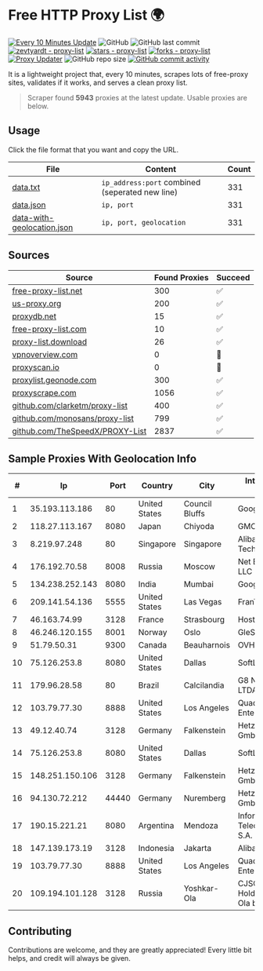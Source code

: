 
# Free HTTP Proxy List 🌍

[![Every 10 Minutes Update](https://github.com/mertguvencli/http-proxy-list/actions/workflows/main.yml/badge.svg?branch=main)](https://github.com/mertguvencli/http-proxy-list/actions/workflows/main.yml)
![GitHub](https://img.shields.io/github/license/mertguvencli/http-proxy-list)
![GitHub last commit](https://img.shields.io/github/last-commit/mertguvencli/http-proxy-list)
[![zevtyardt - proxy-list](https://img.shields.io/static/v1?label=zevtyardt&message=proxy-list&color=blue&logo=github)](https://github.com/zevtyardt/proxy-list "Go to GitHub repo")
[![stars - proxy-list](https://img.shields.io/github/stars/zevtyardt/proxy-list?style=social)](https://github.com/zevtyardt/proxy-list)
[![forks - proxy-list](https://img.shields.io/github/forks/zevtyardt/proxy-list?style=social)](https://github.com/zevtyardt/proxy-list)
[![Proxy Updater](https://github.com/zevtyardt/proxy-list/workflows/Proxy%20Updater/badge.svg)](https://github.com/zevtyardt/proxy-list/actions?query=workflow:"Proxy+Updater")
![GitHub repo size](https://img.shields.io/github/repo-size/zevtyardt/proxy-list)
[![GitHub commit activity](https://img.shields.io/github/commit-activity/m/zevtyardt/proxy-list?logo=commits)](https://github.com/zevtyardt/proxy-list/commits/main)

It is a lightweight project that, every 10 minutes, scrapes lots of free-proxy sites, validates if it works, and serves a clean proxy list.

> Scraper found **5943** proxies at the latest update. Usable proxies are below.

## Usage

Click the file format that you want and copy the URL.

|File|Content|Count|
|----|-------|-----|
|[data.txt](https://raw.githubusercontent.com/mertguvencli/http-proxy-list/main/proxy-list/data.txt)|`ip_address:port` combined (seperated new line)|331|
|[data.json](https://raw.githubusercontent.com/mertguvencli/http-proxy-list/main/proxy-list/data.json)|`ip, port`|331|
|[data-with-geolocation.json](https://raw.githubusercontent.com/mertguvencli/http-proxy-list/main/proxy-list/data-with-geolocation.json)|`ip, port, geolocation`|331|

## Sources

|Source|Found Proxies|Succeed|
|------|-------------|-------|
|[free-proxy-list.net](https://free-proxy-list.net)|300|✅|
|[us-proxy.org](https://www.us-proxy.org)|200|✅|
|[proxydb.net](http://proxydb.net)|15|✅|
|[free-proxy-list.com](https://free-proxy-list.com/?page=&port=&type%5B%5D=http&type%5B%5D=https&up_time=0&search=Search)|10|✅|
|[proxy-list.download](https://www.proxy-list.download/HTTP)|26|✅|
|[vpnoverview.com](https://vpnoverview.com/privacy/anonymous-browsing/free-proxy-servers)|0|🚫|
|[proxyscan.io](https://www.proxyscan.io)|0|🚫|
|[proxylist.geonode.com](https://proxylist.geonode.com/api/proxy-list?limit=300&page=1&sort_by=lastChecked&sort_type=desc&protocols=http,https)|300|✅|
|[proxyscrape.com](https://api.proxyscrape.com/v2/?request=displayproxies&protocol=http&timeout=10000&country=all&ssl=all&anonymity=all)|1056|✅|
|[github.com/clarketm/proxy-list](https://raw.githubusercontent.com/clarketm/proxy-list/master/proxy-list-raw.txt)|400|✅|
|[github.com/monosans/proxy-list](https://raw.githubusercontent.com/monosans/proxy-list/main/proxies/http.txt)|799|✅|
|[github.com/TheSpeedX/PROXY-List](https://raw.githubusercontent.com/TheSpeedX/PROXY-List/master/http.txt)|2837|✅|


## Sample Proxies With Geolocation Info

|#|Ip|Port|Country|City|Internet Service Provider|
|-|--|----|-------|----|-------------------------|
|1|35.193.113.186|80|United States|Council Bluffs|Google LLC|
|2|118.27.113.167|8080|Japan|Chiyoda|GMO Internet, Inc.|
|3|8.219.97.248|80|Singapore|Singapore|Alibaba (US) Technology Co., Ltd.|
|4|176.192.70.58|8008|Russia|Moscow|Net By Net Holding LLC|
|5|134.238.252.143|8080|India|Mumbai|Google LLC|
|6|209.141.54.136|5555|United States|Las Vegas|FranTech Solutions|
|7|46.163.74.99|3128|France|Strasbourg|Host Europe GmbH|
|8|46.246.120.155|8001|Norway|Oslo|GleSYS AB|
|9|51.79.50.31|9300|Canada|Beauharnois|OVH SAS|
|10|75.126.253.8|8080|United States|Dallas|SoftLayer|
|11|179.96.28.58|80|Brazil|Calcilandia|G8 NETWORKS LTDA|
|12|103.79.77.30|8888|United States|Los Angeles|QuadraNet Enterprises LLC|
|13|49.12.40.74|3128|Germany|Falkenstein|Hetzner Online GmbH|
|14|75.126.253.8|8080|United States|Dallas|SoftLayer|
|15|148.251.150.106|3128|Germany|Falkenstein|Hetzner Online GmbH|
|16|94.130.72.212|44440|Germany|Nuremberg|Hetzner Online GmbH|
|17|190.15.221.21|8080|Argentina|Mendoza|Informática y Telecomunicaciones S.A.|
|18|147.139.173.19|3128|Indonesia|Jakarta|Alibaba.com LLC|
|19|103.79.77.30|8888|United States|Los Angeles|QuadraNet Enterprises LLC|
|20|109.194.101.128|3128|Russia|Yoshkar-Ola|CJSC "ER-Telecom Holding" Yoshkar-Ola branch|



## Contributing

Contributions are welcome, and they are greatly appreciated! Every
little bit helps, and credit will always be given.

